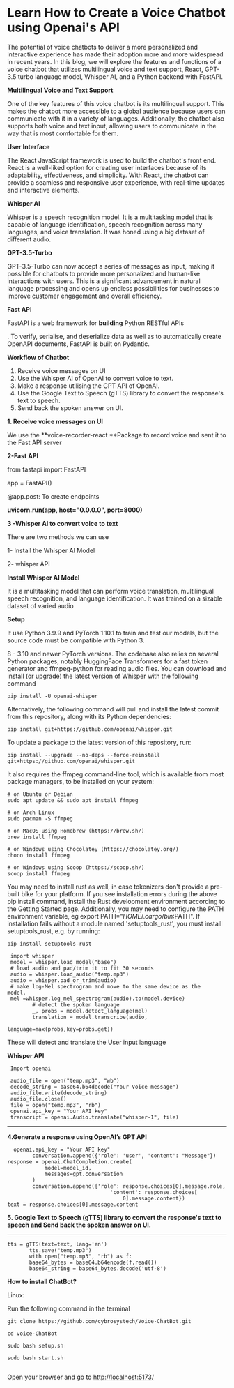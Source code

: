  
<!-- Output copied to clipboard! -->

<!-----

Yay, no errors, warnings, or alerts!

Conversion time: 0.547 seconds.


Using this Markdown file:

1. Paste this output into your source file.
2. See the notes and action items below regarding this conversion run.
3. Check the rendered output (headings, lists, code blocks, tables) for proper
   formatting and use a linkchecker before you publish this page.

Conversion notes:

* Docs to Markdown version 1.0β34
* Thu Apr 06 2023 21:12:22 GMT-0700 (PDT)
* Source doc: Learn How to Create a Voice Chatbot using Openai's API
* Tables are currently converted to HTML tables.
----->


# Learn How to Create a Voice Chatbot using Openai's API

The potential of voice chatbots to deliver a more personalized and interactive experience has made their adoption more and more widespread in recent years. In this blog, we will explore the features and functions of a voice chatbot that utilizes multilingual voice and text support, React, GPT-3.5 turbo language model, Whisper AI, and a Python backend with FastAPI.

**Multilingual Voice and Text Support**

One of the key features of this voice chatbot is its multilingual support. This makes the chatbot more accessible to a global audience because users can communicate with it in a variety of languages. Additionally, the chatbot also supports both voice and text input, allowing users to communicate in the way that is most comfortable for them.

**User Interface**

The React JavaScript framework is used to build the chatbot's front end. React is a well-liked option for creating user interfaces because of its adaptability, effectiveness, and simplicity. With React, the chatbot can provide a seamless and responsive user experience, with real-time updates and interactive elements.

**Whisper AI**

Whisper is a speech recognition model. It is a multitasking model that is capable of language identification, speech recognition across many languages, and voice translation. It was honed using a big dataset of different audio.

**GPT-3.5-Turbo**

GPT-3.5-Turbo can now accept a series of messages as input, making it possible for chatbots to provide more personalized and human-like interactions with users. This is a significant advancement in natural language processing and opens up endless possibilities for businesses to improve customer engagement and overall efficiency.

**Fast API**

FastAPI is a web framework for **building** Python RESTful APIs

. To verify, serialise, and deserialize data as well as to automatically create OpenAPI documents, FastAPI is built on Pydantic.

**Workflow of Chatbot**



1.  Receive voice messages on UI
2. Use the Whisper AI of OpenAI to convert voice to text.
3. Make a response utilising the GPT API of OpenAI.
4. Use the Google Text to Speech (gTTS) library to convert the response's text to speech.
5. Send back the spoken answer on UI.

**1. Receive voice messages on UI**

We use the **voice-recorder-react **Package to record voice and sent it to the Fast API server

**2-Fast API**

from fastapi import FastAPI

app = FastAPI()

@app.post: To create endpoints

**uvicorn.run(app, host="0.0.0.0", port=8000)**

**3 -Whisper AI to convert voice to text**

There are two methods we can use

1- Install the Whisper AI Model

2- whisper API

**Install Whisper AI Model**

 It is a multitasking model that can perform voice translation, multilingual speech recognition, and language identification. It was trained on a sizable dataset of varied audio

**Setup**

It use Python 3.9.9 and PyTorch 1.10.1 to train and test our models, but the source code must be compatible with Python 3.

8 - 3.10 and newer PyTorch versions. The codebase also relies on several Python packages, notably HuggingFace Transformers for a fast token generator and ffmpeg-python for reading audio files. You can download and install (or upgrade) the latest version of Whisper with the following command


```
pip install -U openai-whisper
```


Alternatively, the following command will pull and install the latest commit from this repository, along with its Python dependencies:


```
pip install git+https://github.com/openai/whisper.git
```


To update a package to the latest version of this repository, run:


```
pip install --upgrade --no-deps --force-reinstall git+https://github.com/openai/whisper.git
```


It also requires the ffmpeg command-line tool, which is available from most package managers, to be installed on your system:


```
# on Ubuntu or Debian
sudo apt update && sudo apt install ffmpeg

# on Arch Linux
sudo pacman -S ffmpeg

# on MacOS using Homebrew (https://brew.sh/)
brew install ffmpeg

# on Windows using Chocolatey (https://chocolatey.org/)
choco install ffmpeg

# on Windows using Scoop (https://scoop.sh/)
scoop install ffmpeg
```


You may need to install rust as well, in case tokenizers don't provide a pre-built bike for your platform. If you see installation errors during the above pip install command, install the Rust development environment according to the Getting Started page. Additionally, you may need to configure the PATH environment variable, eg export PATH="$HOME/.cargo/bin:$PATH". If installation fails without a module named 'setuptools_rust', you must install setuptools_rust, e.g. by running:


```
pip install setuptools-rust
```



```
 import whisper
 model = whisper.load_model("base")
 # load audio and pad/trim it to fit 30 seconds
 audio = whisper.load_audio("temp.mp3")
 audio = whisper.pad_or_trim(audio)
 # make log-Mel spectrogram and move to the same device as the           model.
 mel =whisper.log_mel_spectrogram(audio).to(model.device)
        # detect the spoken language
        _, probs = model.detect_language(mel)
        translation = model.transcribe(audio,
                                         language=max(probs,key=probs.get))
```


These will detect and translate the User input language 

**Whisper API**

        


```
 Import openai

 audio_file = open("temp.mp3", "wb")
 decode_string = base64.b64decode("Your Voice message")
 audio_file.write(decode_string)
 audio_file.close()
 file = open("temp.mp3", "rb")
 openai.api_key = "Your API key"
 transcript = openai.Audio.translate("whisper-1", file)
```


** **

**4.Generate a response using OpenAI’s GPT API**

      


```
  openai.api_key = "Your API key"
        conversation.append({'role': 'user', 'content': "Message"})
response = openai.ChatCompletion.create(
            model=model_id,
            messages=gpt.conversation
        )
        conversation.append({'role': response.choices[0].message.role,
                                 'content': response.choices[
                                     0].message.content})
text = response.choices[0].message.content
```


**5. Google Text to Speech (gTTS) library to convert the response's text to speech and Send back the spoken answer on UI.**

**      **


```
tts = gTTS(text=text, lang='en')
       tts.save("temp.mp3")
       with open("temp.mp3", "rb") as f:
       base64_bytes = base64.b64encode(f.read())
       base64_string = base64_bytes.decode('utf-8')
```


**How to install ChatBot?**

Linux:

Run the following command in the terminal


```
git clone https://github.com/cybrosystech/Voice-ChatBot.git

cd voice-ChatBot

sudo bash setup.sh

sudo bash start.sh


```


Open your browser and go to [http://localhost:5173/](http://localhost:5173/) 

